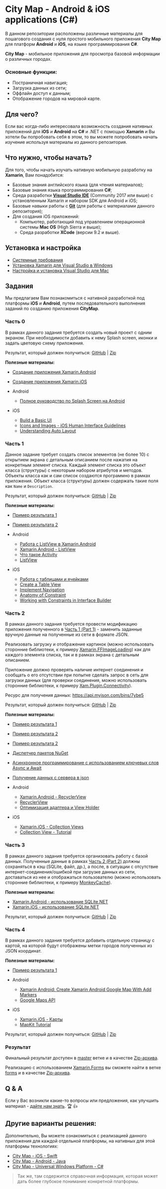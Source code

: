 # City Map - Android & iOS applications (C#)

В данном репозитории расположены различные материалы для пошагового создания с нуля простого мобильного приложения **City Map** для платформ **Android** и **iOS**, на языке программирования **C#**.

**City Map** - мобильное приложения для просмотра базовой информации о различных городах.

### Основные функции:
- Постраничная навигация;
- Загрузка данных из сети;
- Оффлайн доступ к данным;
- Отображение городов на мировой карте.

## Для чего?

Если вас когда-либо интересовала возможность создания нативных приложений для **iOS** и **Android** на **C#** и .NET с помощью **Xamarin** и Вы хотели бы попробовать себя в этом, то вы можете попробовать начать изучение используя материалы из данного репозитория.

## Что нужно, чтобы начать?

Для того, чтобы начать изучать нативную мобильную разработку на **Xamarin**, Вам понадобится:
- Базовые знания английского языка (для чтения материалов);
- Базовые знания языка программирования **С#**;
- Среда разработки [**Visual Studio IDE**](https://www.visualstudio.com/vs/) (Community 2017 или выше) с установленным Xamarin и набором SDK для Android и iOS;
- Базовые навыки работы с [**Git**](https://try.github.io/levels/1/challenges/1) (для работы с материалами данного репозитория);
- Для создания iOS приложений:
  - Компьютер, работающий под управлением операционной системы **Mac OS** (High Sierra и выше);
  - Среда разработки **XCode** (версии 9.2 и выше).

## Установка и настройка

- [Системные требования](https://docs.microsoft.com/ru-ru/xamarin/cross-platform/get-started/requirements)
- [Установка Xamarin для Visual Studio в Windows](https://docs.microsoft.com/ru-ru/xamarin/cross-platform/get-started/installation/windows)
- [Настройка и установка Visual Studio для Mac](https://docs.microsoft.com/ru-ru/visualstudio/mac/installation)

## Задания

Мы предлагаем Вам познакомиться с нативной разработкой под платформы **iOS** и **Android**, путем последовательного выполнения заданий по созданию приложения **CityMap**.

### Часть 0

В рамках данного задания требуется создать новый проект с одним экраном.
При необходимости добавить к нему Splash screen, иконки и задать цветовую схему приложения.

Результат, который должен получиться: [GitHub](https://github.com/it-shark-pro/mobile-citymap-xamarin/tree/part0) | [Zip](https://github.com/it-shark-pro/mobile-citymap-xamarin/archive/part0.zip)

**Полезные материалы:**

- [Создание приложения Xamarin.Android](https://docs.microsoft.com/ru-ru/xamarin/android/get-started/hello-android/hello-android-quickstart?tabs=vswin)
- [Создание приложения Xamarin.iOS](https://docs.microsoft.com/ru-ru/xamarin/ios/get-started/hello-ios/hello-ios-quickstart?tabs=vsmac)

- Android
  - [Полное руководство по Splash Screen на Android](https://habrahabr.ru/post/345380/)

- iOS
  - [Build a Basic UI](https://developer.apple.com/library/content/referencelibrary/GettingStarted/DevelopiOSAppsSwift/BuildABasicUI.html#//apple_ref/doc/uid/TP40015214-CH5-SW1)
  - [Icons and Images - iOS Human Interface Guidelines](https://developer.apple.com/ios/human-interface-guidelines/icons-and-images/image-size-and-resolution/)
  - [Understanding Auto Layout](https://developer.apple.com/library/content/documentation/UserExperience/Conceptual/AutolayoutPG/index.html#//apple_ref/doc/uid/TP40010853-CH7-SW1)

### Часть 1

Данное задание требует создать список элементов (не более 10) с открытием экрана с детальным описанием после нажатия на конкретным элемент списка.
Каждый элемент списка это объект класса (структуры) с некоторым набором атрибутов и методов. Объекты класса как и сам список создаются программно в рамках приложения.
Объект класса (структуры) должен содержать такие поля как `Name` и `Description`.

Результат, который должен получиться: [GitHub](https://github.com/it-shark-pro/mobile-citymap-xamarin/tree/part1) | [Zip](https://github.com/it-shark-pro/mobile-citymap-xamarin/archive/part1.zip)

**Полезные материалы:**
- [Пример результата 1](https://1drv.ms/i/s!At4OhPuAni8EhLMdETfFUnwSjuQCGg)
- [Пример результата 2](https://1drv.ms/i/s!At4OhPuAni8EhLMeXwWZ9yqw-qZFSg)

- Android
  - [Работа с ListView в Xamarin.Android](https://habrahabr.ru/post/301128/)
  - [Xamarin.Android - ListView](https://docs.microsoft.com/ru-ru/xamarin/android/user-interface/layouts/list-view/)
  - [Что такое Activity](http://developer.alexanderklimov.ru/android/theory/activity-theory.php)
  - [ListView](http://developer.alexanderklimov.ru/android/views/listview.php)

- iOS
  - [Работа с таблицами и ячейками](https://docs.microsoft.com/ru-ru/xamarin/ios/user-interface/controls/tables/)
  - [Create a Table View](https://developer.apple.com/library/content/referencelibrary/GettingStarted/DevelopiOSAppsSwift/CreateATableView.html#//apple_ref/doc/uid/TP40015214-CH8-SW1)
  - [Implement Navigation](https://developer.apple.com/library/content/referencelibrary/GettingStarted/DevelopiOSAppsSwift/ImplementNavigation.html#//apple_ref/doc/uid/TP40015214-CH16-SW1)
  - [Anatomy of Constraint](https://developer.apple.com/library/content/documentation/UserExperience/Conceptual/AutolayoutPG/AnatomyofaConstraint.html#//apple_ref/doc/uid/TP40010853-CH9-SW1)
  - [Working with Constraints in Interface Builder](https://developer.apple.com/library/content/documentation/UserExperience/Conceptual/AutolayoutPG/WorkingwithConstraintsinInterfaceBuidler.html#//apple_ref/doc/uid/TP40010853-CH10-SW1)

### Часть 2

В рамках данного задания требуется провести модификацию приложения полученного в [Часть 1 (Part 1)](#Часть-1) - заменить заданные вручную данные на полученные из сети в формате JSON.

Реализовать загрузку и отображение картинок (можно использовать сторонние библиотеки, к примеру [Xamarin.FFImageLoading](https://www.nuget.org/packages/Xamarin.FFImageLoading)) как для каждого элемента списка, так и в рамках экрана с детальным описанием.

Приложение должно проверять наличие интернет соединения и сообщать о его отсутствии при попытке сделать запрос в сеть для загрузки данных (для проверки соединения, можно использовать сторонние библиотеки, к примеру [Xam.Plugin.Connectivity](https://www.nuget.org/packages/Xam.Plugin.Connectivity)).

Ресурс для получения данных: https://api.myjson.com/bins/7ybe5

Результат, который должен получиться: [GitHub](https://github.com/it-shark-pro/mobile-citymap-xamarin/tree/part2) | [Zip](https://github.com/it-shark-pro/mobile-citymap-xamarin/archive/part2.zip)

**Полезные материалы:**
- [Пример результата 1](https://1drv.ms/i/s!At4OhPuAni8EhLMf8hTmYTqkEtAC7g)
- [Пример результата 2](https://1drv.ms/i/s!At4OhPuAni8EhLMhIOZDoHQHBhyEbA)
- [Пример результата 2](https://1drv.ms/i/s!At4OhPuAni8EhLMgwF5eDuEoORx6eQ)
- [Диспетчер пакетов NuGet](https://docs.microsoft.com/ru-ru/nuget/tools/package-manager-ui)
- [Асинхронное программирование с использованием ключевых слов Async и Await](https://docs.microsoft.com/ru-ru/dotnet/csharp/programming-guide/concepts/async/index)
- [Получение данных с сервера в json](https://metanit.com/sharp/xamarin/10.1.php)

- Android
  - [Xamarin.Android - RecyclerView](https://docs.microsoft.com/ru-ru/xamarin/android/user-interface/layouts/recycler-view/)
  - [RecyclerView](https://metanit.com/java/android/5.11.php)
  - [Оптимизация адаптера и View Holder](https://metanit.com/java/android/5.8.php)

- iOS
  - [Xamarin.iOS - Collection Views](https://developer.xamarin.com/guides/ios/user_interface/controls/uicollectionview/)
  - [Collection View - Tutorial](https://www.raywenderlich.com/136159/uicollectionview-tutorial-getting-started)

### Часть 3

В рамках данного задания требуется организовать работу с базой данных. Полученные данные в рамках [Часть 2 (Part 2)](#Часть-2) должны сохраняться в кэш (SQLite, файл, др.), а после, в ситуации с отсутствие интернет-соединения/ошибкой при загрузке данных из сети, доставаться из нее и отображаться пользователю (можно использовать сторонние библиотеки, к примеру [MonkeyCache](https://github.com/jamesmontemagno/monkey-cache)).

**Полезные материалы:**
- [Xamarin.Android - использование SQLite.NET](https://docs.microsoft.com/ru-ru/xamarin/android/data-cloud/data-access/using-sqlite-orm)
- [Xamarin.iOS - использование SQLite.NET](https://docs.microsoft.com/ru-ru/xamarin/ios/data-cloud/data/using-sqlite-orm)

Результат, который должен получиться: [GitHub](https://github.com/it-shark-pro/mobile-citymap-xamarin/tree/part3) | [Zip](https://github.com/it-shark-pro/mobile-citymap-xamarin/archive/part3.zip)

### Часть 4

В рамках данного задания требуется добавить отдельную страницу с картой, на которой будут отображены метки городов полученных из JSON координат.

**Полезные материалы:**
- [Пример результата 1](https://1drv.ms/i/s!At4OhPuAni8EhLMiuq3ivVrtLqXDdA)

- Android
  - [Xamarin Android: Create Xamarin Android Google Map With Add Markers](http://www.c-sharpcorner.com/article/xamarin-android-create-google-map-with-marker/)
  - [Google Maps API](https://docs.microsoft.com/ru-ru/xamarin/android/platform/maps-and-location/maps/maps-api)

- iOS
  - [Xamarin.iOS - Карты](https://docs.microsoft.com/ru-ru/xamarin/ios/user-interface/controls/ios-maps/)
  - [MapKit Tutorial](https://www.raywenderlich.com/160517/mapkit-tutorial-getting-started)

Результат, который должен получиться: [GitHub](https://github.com/it-shark-pro/mobile-citymap-xamarin/tree/part4) | [Zip](https://github.com/it-shark-pro/mobile-citymap-xamarin/archive/part4.zip)

### Результат

Финальный результат доступен в [master](https://github.com/it-shark-pro/mobile-citymap-xamarin) ветке и в качестве [Zip-архива](https://github.com/it-shark-pro/mobile-citymap-xamarin/archive/master.zip).

Реализацию с использованием [Xamarin.Forms](https://www.xamarin.com/forms) вы сможете найти в ветке [forms](https://github.com/it-shark-pro/mobile-citymap-xamarin/tree/forms) и в качестве [Zip-архива](https://github.com/it-shark-pro/mobile-citymap-xamarin/archive/forms.zip).

## Q & A

Если у Вас возникли какие-то вопросы или предложения, как улучшить материал - [дайте нам знать](https://github.com/it-shark-pro/mobile-citymap-xamarin/issues/new). :trophy: :+1:

## Другие варианты решения:
Дополнительно, Вы можете ознакомиться с реализацией данного приложения для каждой отдельной платформы, на нативных для этой платформы технологиях:
- [City Map - iOS - Swift](https://github.com/it-shark-pro/mobile-citymap-ios)
- [City Map - Android - Java](https://github.com/it-shark-pro/mobile-citymap-android)
- [City Map - Universal Windows Platform - C#](https://github.com/it-shark-pro/mobile-citymap-uwp)

> Так же, там содержится справочная информация, которая может дать более глубокое понимание конкретной платформы.
